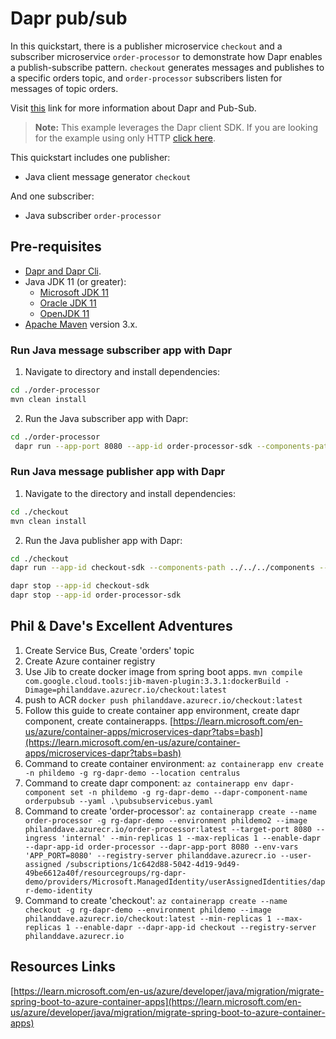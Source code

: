 # Dapr pub/sub

 In this quickstart, there is a publisher microservice `checkout` and a subscriber microservice `order-processor` to demonstrate how Dapr enables a publish-subscribe pattern. `checkout` generates messages and publishes to a specific orders topic, and `order-processor` subscribers listen for messages of topic orders.

Visit [this](https://docs.dapr.io/developing-applications/building-blocks/pubsub/) link for more information about Dapr and Pub-Sub.

> **Note:** This example leverages the Dapr client SDK.  If you are looking for the example using only HTTP [click here](../http).

This quickstart includes one publisher:

- Java client message generator `checkout`

And one subscriber:

- Java subscriber `order-processor`

## Pre-requisites

* [Dapr and Dapr Cli](https://docs.dapr.io/getting-started/install-dapr-cli/).
* Java JDK 11 (or greater):
    * [Microsoft JDK 11](https://docs.microsoft.com/en-us/java/openjdk/download#openjdk-11)
    * [Oracle JDK 11](https://www.oracle.com/technetwork/java/javase/downloads/index.html#JDK11)
    * [OpenJDK 11](https://jdk.java.net/11/)
* [Apache Maven](https://maven.apache.org/install.html) version 3.x.

### Run Java message subscriber app with Dapr

1. Navigate to directory and install dependencies:
<!-- STEP
name: Install Java dependencies
-->

```bash
cd ./order-processor
mvn clean install
```
<!-- END_STEP -->

2. Run the Java subscriber app with Dapr:
<!-- STEP
name: Run Java publisher
working_dir: ./order-processor
expected_stdout_lines:
  - 'Subscriber received: 2'
  - "Exited App successfully"
expected_stderr_lines:
output_match_mode: substring
background: true
sleep: 10
-->
```bash
cd ./order-processor
 dapr run --app-port 8080 --app-id order-processor-sdk --components-path ../../../components -- java -jar target/OrderProcessingService-0.0.1-SNAPSHOT.jar
```
<!-- END_STEP -->

### Run Java message publisher app with Dapr

1. Navigate to the directory and install dependencies:

<!-- STEP
name: Install Java dependencies
-->

```bash
cd ./checkout
mvn clean install
```
<!-- END_STEP -->

2. Run the Java publisher app with Dapr:
<!-- STEP
name: Run Java publisher
working_dir: ./checkout
expected_stdout_lines:
  - 'Published data: 1'
  - 'Published data: 2'
  - "Exited App successfully"
expected_stderr_lines:
output_match_mode: substring
background: true
sleep: 10
-->

```bash
cd ./checkout
dapr run --app-id checkout-sdk --components-path ../../../components -- java -jar target/CheckoutService-0.0.1-SNAPSHOT.jar
```
<!-- END_STEP -->

```bash
dapr stop --app-id checkout-sdk
dapr stop --app-id order-processor-sdk
```
## Phil & Dave's Excellent Adventures
1. Create Service Bus, Create 'orders' topic
1. Create Azure container registry
1. Use Jib to create docker image from spring boot apps.
`mvn compile com.google.cloud.tools:jib-maven-plugin:3.3.1:dockerBuild -Dimage=philanddave.azurecr.io/checkout:latest`
1. push to ACR
`docker push philanddave.azurecr.io/checkout:latest`
1. Follow this guide to create container app environment, create dapr component, create containerapps. [https://learn.microsoft.com/en-us/azure/container-apps/microservices-dapr?tabs=bash](https://learn.microsoft.com/en-us/azure/container-apps/microservices-dapr?tabs=bash)
1. Command to create container environment:
`az containerapp env create -n phildemo -g rg-dapr-demo --location centralus`
1. Command to create dapr component:
`az containerapp env dapr-component set -n phildemo -g rg-dapr-demo --dapr-component-name orderpubsub --yaml .\pubsubservicebus.yaml`
1. Command to create 'order-processor':
`az containerapp create --name order-processor -g rg-dapr-demo --environment phildemo2 --image philanddave.azurecr.io/order-processor:latest --target-port 8080 --ingress 'internal' --min-replicas 1 --max-replicas 1 --enable-dapr --dapr-app-id order-processor --dapr-app-port 8080 --env-vars 'APP_PORT=8080' --registry-server philanddave.azurecr.io --user-assigned /subscriptions/1c642d88-5042-4d19-9d49-49be6612a40f/resourcegroups/rg-dapr-demo/providers/Microsoft.ManagedIdentity/userAssignedIdentities/dapr-demo-identity`
1. Command to create 'checkout': 
`az containerapp create --name checkout -g rg-dapr-demo --environment phildemo --image philanddave.azurecr.io/checkout:latest --min-replicas 1 --max-replicas 1 --enable-dapr --dapr-app-id checkout --registry-server philanddave.azurecr.io`

## Resources Links
[https://learn.microsoft.com/en-us/azure/developer/java/migration/migrate-spring-boot-to-azure-container-apps](https://learn.microsoft.com/en-us/azure/developer/java/migration/migrate-spring-boot-to-azure-container-apps)